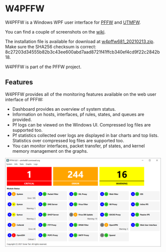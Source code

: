 # W4PFFW

W4PFFW is a Windows WPF user interface for [PFFW](https://github.com/sonertari/PFFW) and [UTMFW](https://github.com/sonertari/UTMFW).

You can find a couple of screenshots on the [wiki](https://github.com/sonertari/W4PFFW/wiki).

The installation file is available for download at [w4pffw681\_20210213.zip](https://drive.google.com/file/d/1SOGh6VIdgcpITQ-WnMrgNpy98_K0W0Xf/view?usp=sharing). Make sure the SHA256 checksum is correct: 8c27203d34555b82b3c43ee600abd7aad8721f41ffcb340ef4cd9f22c2842b18.

W4PFFW is part of the PFFW project.

## Features

W4PFFW provides all of the monitoring features available on the web user interface of PFFW:

- Dashboard provides an overview of system status.
- Information on hosts, interfaces, pf rules, states, and queues are provided.
- Pf logs can be viewed on the Windows UI. Compressed log files are supported too.
- Pf statistics collected over logs are displayed in bar charts and top lists. Statistics over compressed log files are supported too.
- You can monitor interfaces, packet transfer, pf states, and kernel memory management on the graphs.

![Dashboard](https://github.com/sonertari/W4PFFW/blob/master/PFFW/screenshots/W4PffwDashboard.png)
